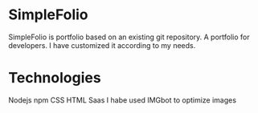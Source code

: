 # SimpleFolio
SimpleFolio is portfolio based on an existing git repository. A portfolio for developers. I have customized it according to my needs.

# Technologies
Nodejs
npm
CSS
HTML
Saas
I habe used IMGbot to optimize images


